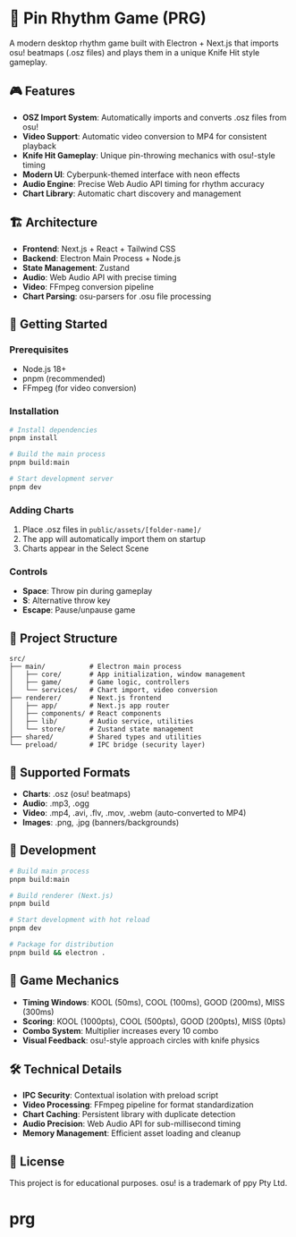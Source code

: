 # 🎯 Pin Rhythm Game (PRG)

A modern desktop rhythm game built with Electron + Next.js that imports osu! beatmaps (.osz files) and plays them in a unique Knife Hit style gameplay.

## 🎮 Features

- **OSZ Import System**: Automatically imports and converts .osz files from osu!
- **Video Support**: Automatic video conversion to MP4 for consistent playback
- **Knife Hit Gameplay**: Unique pin-throwing mechanics with osu!-style timing
- **Modern UI**: Cyberpunk-themed interface with neon effects
- **Audio Engine**: Precise Web Audio API timing for rhythm accuracy
- **Chart Library**: Automatic chart discovery and management

## 🏗️ Architecture

- **Frontend**: Next.js + React + Tailwind CSS
- **Backend**: Electron Main Process + Node.js
- **State Management**: Zustand
- **Audio**: Web Audio API with precise timing
- **Video**: FFmpeg conversion pipeline
- **Chart Parsing**: osu-parsers for .osu file processing

## 🚀 Getting Started

### Prerequisites

- Node.js 18+
- pnpm (recommended)
- FFmpeg (for video conversion)

### Installation

```bash
# Install dependencies
pnpm install

# Build the main process
pnpm build:main

# Start development server
pnpm dev
```

### Adding Charts

1. Place .osz files in `public/assets/[folder-name]/`
2. The app will automatically import them on startup
3. Charts appear in the Select Scene

### Controls

- **Space**: Throw pin during gameplay
- **S**: Alternative throw key
- **Escape**: Pause/unpause game

## 📁 Project Structure

```
src/
├── main/           # Electron main process
│   ├── core/       # App initialization, window management
│   ├── game/       # Game logic, controllers
│   └── services/   # Chart import, video conversion
├── renderer/       # Next.js frontend
│   ├── app/        # Next.js app router
│   ├── components/ # React components
│   ├── lib/        # Audio service, utilities
│   └── store/      # Zustand state management
├── shared/         # Shared types and utilities
└── preload/        # IPC bridge (security layer)
```

## 🎵 Supported Formats

- **Charts**: .osz (osu! beatmaps)
- **Audio**: .mp3, .ogg
- **Video**: .mp4, .avi, .flv, .mov, .webm (auto-converted to MP4)
- **Images**: .png, .jpg (banners/backgrounds)

## 🔧 Development

```bash
# Build main process
pnpm build:main

# Build renderer (Next.js)
pnpm build

# Start development with hot reload
pnpm dev

# Package for distribution
pnpm build && electron .
```

## 🎯 Game Mechanics

- **Timing Windows**: KOOL (50ms), COOL (100ms), GOOD (200ms), MISS (300ms)
- **Scoring**: KOOL (1000pts), COOL (500pts), GOOD (200pts), MISS (0pts)
- **Combo System**: Multiplier increases every 10 combo
- **Visual Feedback**: osu!-style approach circles with knife physics

## 🛠️ Technical Details

- **IPC Security**: Contextual isolation with preload script
- **Video Processing**: FFmpeg pipeline for format standardization
- **Chart Caching**: Persistent library with duplicate detection
- **Audio Precision**: Web Audio API for sub-millisecond timing
- **Memory Management**: Efficient asset loading and cleanup

## 📝 License

This project is for educational purposes. osu! is a trademark of ppy Pty Ltd.
# prg
